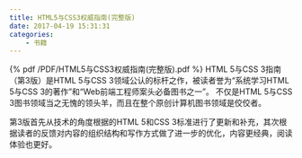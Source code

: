 ```yaml
---
title: HTML5与CSS3权威指南(完整版)
date: 2017-04-19 15:31:31
categories: 
    - 书籍
---
```

{% pdf /PDF/HTML5与CSS3权威指南(完整版).pdf %}
HTML 5与CSS 3指南（第3版）是HTML 5与CSS 3领域公认的标杆之作，被读者誉为“系统学习HTML 5与CSS 3的著作”和“Web前端工程师案头必备图书之一”。 不仅是HTML 5与CSS 3图书领域当之无愧的领头羊，而且在整个原创计算机图书领域是佼佼者。

第3版首先从技术的角度根据的HTML 5和CSS 3标准进行了更新和补充，其次根据读者的反馈对内容的组织结构和写作方式做了进一步的优化，内容更经典，阅读体验也更好。
